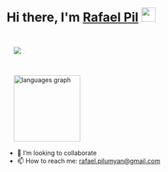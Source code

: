 <h1 align="left">Hi there, I'm <a href="https://www.blackcater.win/" target="_blank">Rafael Pil</a> <img
src="https://github.com/blackcater/blackcater/raw/main/images/Hi.gif" height="32" /></h1>

<br />

<p align="left">
    <img src="https://readme-typing-svg.demolab.com/?font=Fira+Code&pause=1000&width=435&lines=Full+Stack+Developer" />
</p>

<br/>

<p align="left">
    <img src="https://github-readme-stats.vercel.app/api/top-langs?username=rafaelpil&locale=en&hide_title=false&layout=compact&card_width=320&langs_count=5&theme=dark&hide_border=false" height="150" alt="languages graph" />
</p>

- 👀 I’m looking to collaborate
- 📫 How to reach me: rafael.pilumyan@gmail.com
